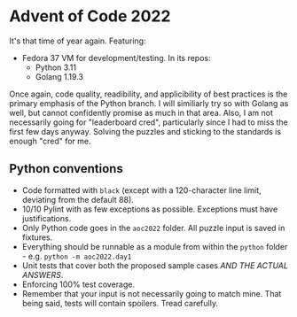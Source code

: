 # Advent of Code 2022

It's that time of year again. Featuring:

* Fedora 37 VM for development/testing. In its repos:
  * Python 3.11
  * Golang 1.19.3

Once again, code quality, readibility, and applicibility of best practices is the primary emphasis of the Python branch. I will similiarly try so with Golang as well, but cannot confidently promise as much in that area. Also, I am not necessarily going for "leaderboard cred", particularly since I had to miss the first few days anyway. Solving the puzzles and sticking to the standards is enough "cred" for me.

## Python conventions
* Code formatted with `black` (except with a 120-character line limit, deviating from the default 88).
* 10/10 Pylint with as few exceptions as possible. Exceptions must have justifications.
* Only Python code goes in the `aoc2022` folder. All puzzle input is saved in fixtures.
* Everything should be runnable as a module from within the `python` folder - e.g. `python -m aoc2022.day1`
* Unit tests that cover both the proposed sample cases *AND THE ACTUAL ANSWERS*.
* Enforcing 100% test coverage.
* Remember that your input is not necessarily going to match mine. That being said, tests will contain spoilers. Tread carefully.
